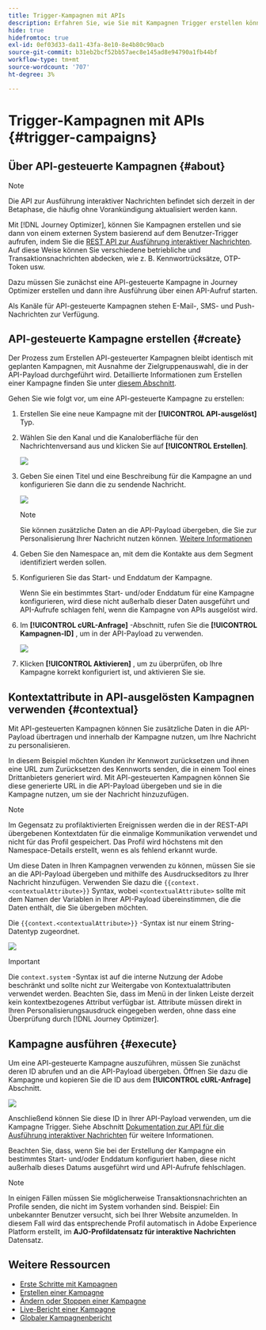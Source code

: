 ```yaml
---
title: Trigger-Kampagnen mit APIs
description: Erfahren Sie, wie Sie mit Kampagnen Trigger erstellen können. [!DNL Journey Optimizer] APIs
hide: true
hidefromtoc: true
exl-id: 0ef03d33-da11-43fa-8e10-8e4b80c90acb
source-git-commit: b31eb2bcf52bb57aec8e145ad8e94790a1fb44bf
workflow-type: tm+mt
source-wordcount: '707'
ht-degree: 3%

---
```


# Trigger-Kampagnen mit APIs {#trigger-campaigns}

## Über API-gesteuerte Kampagnen {#about}

>[!NOTE]
>
>Die API zur Ausführung interaktiver Nachrichten befindet sich derzeit in der Betaphase, die häufig ohne Vorankündigung aktualisiert werden kann.


Mit [!DNL Journey Optimizer], können Sie Kampagnen erstellen und sie dann von einem externen System basierend auf dem Benutzer-Trigger aufrufen, indem Sie die [REST API zur Ausführung interaktiver Nachrichten](https://developer.adobe.com/journey-optimizer-apis/references/messaging/#tag/execution). Auf diese Weise können Sie verschiedene betriebliche und Transaktionsnachrichten abdecken, wie z. B. Kennwortrücksätze, OTP-Token usw.

Dazu müssen Sie zunächst eine API-gesteuerte Kampagne in Journey Optimizer erstellen und dann ihre Ausführung über einen API-Aufruf starten.

Als Kanäle für API-gesteuerte Kampagnen stehen E-Mail-, SMS- und Push-Nachrichten zur Verfügung.

## API-gesteuerte Kampagne erstellen {#create}

Der Prozess zum Erstellen API-gesteuerter Kampagnen bleibt identisch mit geplanten Kampagnen, mit Ausnahme der Zielgruppenauswahl, die in der API-Payload durchgeführt wird. Detaillierte Informationen zum Erstellen einer Kampagne finden Sie unter [diesem Abschnitt](create-campaign.md).

Gehen Sie wie folgt vor, um eine API-gesteuerte Kampagne zu erstellen:

1. Erstellen Sie eine neue Kampagne mit der **[!UICONTROL API-ausgelöst]** Typ.

1. Wählen Sie den Kanal und die Kanaloberfläche für den Nachrichtenversand aus und klicken Sie auf **[!UICONTROL Erstellen]**.

   ![](assets/api-triggered-type.png)

1. Geben Sie einen Titel und eine Beschreibung für die Kampagne an und konfigurieren Sie dann die zu sendende Nachricht.

   ![](assets/api-triggered-properties.png)

   >[!NOTE]
   >
   >Sie können zusätzliche Daten an die API-Payload übergeben, die Sie zur Personalisierung Ihrer Nachricht nutzen können. [Weitere Informationen](#contextual)

1. Geben Sie den Namespace an, mit dem die Kontakte aus dem Segment identifiziert werden sollen.

1. Konfigurieren Sie das Start- und Enddatum der Kampagne.

   Wenn Sie ein bestimmtes Start- und/oder Enddatum für eine Kampagne konfigurieren, wird diese nicht außerhalb dieser Daten ausgeführt und API-Aufrufe schlagen fehl, wenn die Kampagne von APIs ausgelöst wird.

1. Im **[!UICONTROL cURL-Anfrage]** -Abschnitt, rufen Sie die **[!UICONTROL Kampagnen-ID]** , um in der API-Payload zu verwenden.

   ![](assets/api-triggered-curl.png)

1. Klicken **[!UICONTROL Aktivieren]** , um zu überprüfen, ob Ihre Kampagne korrekt konfiguriert ist, und aktivieren Sie sie.

## Kontextattribute in API-ausgelösten Kampagnen verwenden {#contextual}

Mit API-gesteuerten Kampagnen können Sie zusätzliche Daten in die API-Payload übertragen und innerhalb der Kampagne nutzen, um Ihre Nachricht zu personalisieren.

In diesem Beispiel möchten Kunden ihr Kennwort zurücksetzen und ihnen eine URL zum Zurücksetzen des Kennworts senden, die in einem Tool eines Drittanbieters generiert wird. Mit API-gesteuerten Kampagnen können Sie diese generierte URL in die API-Payload übergeben und sie in die Kampagne nutzen, um sie der Nachricht hinzuzufügen.

>[!NOTE]
>
>Im Gegensatz zu profilaktivierten Ereignissen werden die in der REST-API übergebenen Kontextdaten für die einmalige Kommunikation verwendet und nicht für das Profil gespeichert. Das Profil wird höchstens mit den Namespace-Details erstellt, wenn es als fehlend erkannt wurde.

Um diese Daten in Ihren Kampagnen verwenden zu können, müssen Sie sie an die API-Payload übergeben und mithilfe des Ausdruckseditors zu Ihrer Nachricht hinzufügen. Verwenden Sie dazu die `{{context.<contextualAttribute>}}` Syntax, wobei `<contextualAttribute>` sollte mit dem Namen der Variablen in Ihrer API-Payload übereinstimmen, die die Daten enthält, die Sie übergeben möchten.

Die `{{context.<contextualAttribute>}}` -Syntax ist nur einem String-Datentyp zugeordnet.

![](assets/api-triggered-context.png)

>[!IMPORTANT]
>
>Die `context.system` -Syntax ist auf die interne Nutzung der Adobe beschränkt und sollte nicht zur Weitergabe von Kontextualattributen verwendet werden.
Beachten Sie, dass im Menü in der linken Leiste derzeit kein kontextbezogenes Attribut verfügbar ist. Attribute müssen direkt in Ihren Personalisierungsausdruck eingegeben werden, ohne dass eine Überprüfung durch [!DNL Journey Optimizer].

## Kampagne ausführen {#execute}

Um eine API-gesteuerte Kampagne auszuführen, müssen Sie zunächst deren ID abrufen und an die API-Payload übergeben. Öffnen Sie dazu die Kampagne und kopieren Sie die ID aus dem **[!UICONTROL cURL-Anfrage]** Abschnitt.

![](assets/api-triggered-id.png)

Anschließend können Sie diese ID in Ihrer API-Payload verwenden, um die Kampagne Trigger. Siehe Abschnitt [Dokumentation zur API für die Ausführung interaktiver Nachrichten](https://developer.adobe.com/journey-optimizer-apis/references/messaging/#tag/execution) für weitere Informationen.

Beachten Sie, dass, wenn Sie bei der Erstellung der Kampagne ein bestimmtes Start- und/oder Enddatum konfiguriert haben, diese nicht außerhalb dieses Datums ausgeführt wird und API-Aufrufe fehlschlagen.

>[!NOTE]
>
>In einigen Fällen müssen Sie möglicherweise Transaktionsnachrichten an Profile senden, die nicht im System vorhanden sind. Beispiel: Ein unbekannter Benutzer versucht, sich bei Ihrer Website anzumelden. In diesem Fall wird das entsprechende Profil automatisch in Adobe Experience Platform erstellt, im **AJO-Profildatensatz für interaktive Nachrichten** Datensatz.

## Weitere Ressourcen

* [Erste Schritte mit Kampagnen](get-started-with-campaigns.md)
* [Erstellen einer Kampagne](create-campaign.md)
* [Ändern oder Stoppen einer Kampagne](modify-stop-campaign.md)
* [Live-Bericht einer Kampagne](campaign-live-report.md)
* [Globaler Kampagnenbericht](campaign-global-report.md)
